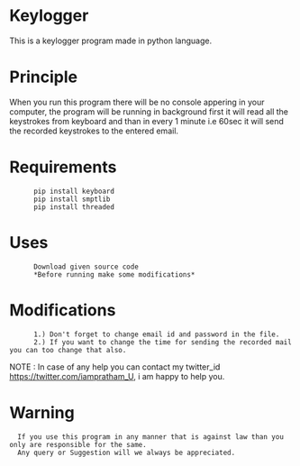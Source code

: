 # Keylogger
This is a keylogger program made in python language.

# Principle
When you run this program there will be no console appering in your computer, the program will be running in background first it will read all the keystrokes from keyboard and than in every 1 minute i.e 60sec it will send the recorded keystrokes to the entered email.

# Requirements
          pip install keyboard
          pip install smptlib
          pip install threaded
          
# Uses 

          Download given source code
          *Before running make some modifications*
          
# Modifications

          1.) Don't forget to change email id and password in the file.
          2.) If you want to change the time for sending the recorded mail you can too change that also.
          
          
NOTE : In case of any help you can contact my twitter_id https://twitter.com/iampratham_U, i am happy to help you.
# Warning

      If you use this program in any manner that is against law than you only are responsible for the same.
      Any query or Suggestion will we always be appreciated.
          
